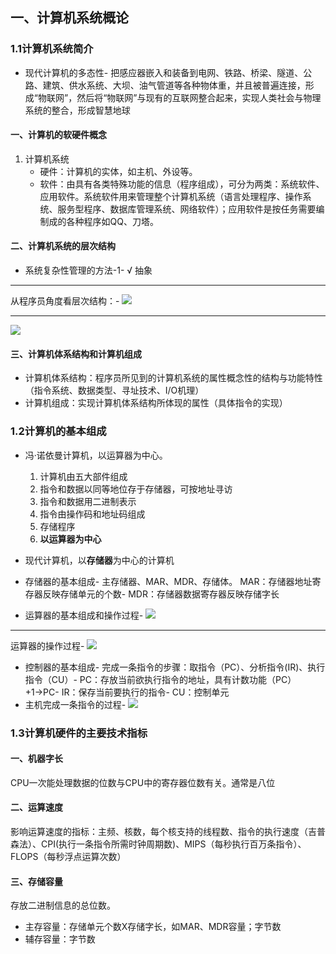 ## 一、计算机系统概论

### 1.1计算机系统简介

*   现代计算机的多态性-
    把感应器嵌入和装备到电网、铁路、桥梁、隧道、公路、建筑、供水系统、大坝、油气管道等各种物体重，并且被普遍连接，形成“物联网”，然后将“物联网”与现有的互联网整合起来，实现人类社会与物理系统的整合，形成智慧地球

#### 一、计算机的软硬件概念

1.  计算机系统
    *   硬件：计算机的实体，如主机、外设等。
    *   软件：由具有各类特殊功能的信息（程序组成），可分为两类：系统软件、应用软件。系统软件用来管理整个计算机系统（语言处理程序、操作系统、服务型程序、数据库管理系统、网络软件）；应用软件是按任务需要编制成的各种程序如QQ、刀塔。

#### 二、计算机系统的层次结构

*   系统复杂性管理的方法-1-
    √ 抽象

* * *

从程序员角度看层次结构：-
![](https://image.cubox.pro/article/2022041309585756328/54407.jpg)

* * *

![](https://image.cubox.pro/article/2022041309585797789/93866.jpg)

#### 三、计算机体系结构和计算机组成

*   计算机体系结构：程序员所见到的计算机系统的属性概念性的结构与功能特性（指令系统、数据类型、寻址技术、I/O机理）
*   计算机组成：实现计算机体系结构所体现的属性（具体指令的实现）

### 1.2计算机的基本组成

*   冯·诺依曼计算机，以运算器为中心。
    
    1.  计算机由五大部件组成
    2.  指令和数据以同等地位存于存储器，可按地址寻访
    3.  指令和数据用二进制表示
    4.  指令由操作码和地址码组成
    5.  存储程序
    6.  **以运算器为中心**
*   现代计算机，以**存储器**为中心的计算机
    
*   存储器的基本组成-
    主存储器、MAR、MDR、存储体。
    MAR：存储器地址寄存器反映存储单元的个数-
    MDR：存储器数据寄存器反映存储字长
    
*   运算器的基本组成和操作过程-
    ![](https://image.cubox.pro/article/2022041309585774174/66449.jpg)
    

* * *

运算器的操作过程-
![](https://image.cubox.pro/article/2022041309585770238/48867.jpg)

*   控制器的基本组成-
    完成一条指令的步骤：取指令（PC）、分析指令(IR)、执行指令（CU）-
    PC：存放当前欲执行指令的地址，具有计数功能（PC）+1→PC-
    IR：保存当前要执行的指令-
    CU：控制单元
*   主机完成一条指令的过程-
    ![](https://image.cubox.pro/article/2022041309585779221/46358.jpg)

### 1.3计算机硬件的主要技术指标

#### 一、机器字长

CPU一次能处理数据的位数与CPU中的寄存器位数有关。通常是八位

#### 二、运算速度

影响运算速度的指标：主频、核数，每个核支持的线程数、指令的执行速度（吉普森法）、CPI(执行一条指令所需时钟周期数)、MIPS（每秒执行百万条指令）、FLOPS（每秒浮点运算次数）

#### 三、存储容量

存放二进制信息的总位数。

*   主存容量：存储单元个数X存储字长，如MAR、MDR容量；字节数
*   辅存容量：字节数